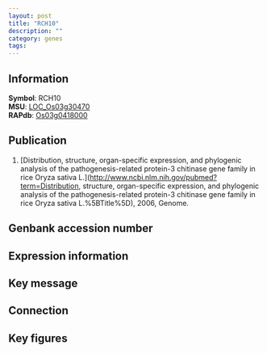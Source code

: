 ```yaml
---
layout: post
title: "RCH10"
description: ""
category: genes
tags: 
---
```


## Information
__Symbol__: RCH10  
__MSU__: [LOC_Os03g30470](http://rice.plantbiology.msu.edu/cgi-bin/ORF_infopage.cgi?orf=LOC_Os03g30470)  
__RAPdb__: [Os03g0418000](http://rapdb.dna.affrc.go.jp/viewer/gbrowse_details/irgsp1?name=Os03g0418000)  

## Publication
1. [Distribution, structure, organ-specific expression, and phylogenic analysis of the pathogenesis-related protein-3 chitinase gene family in rice Oryza sativa L.](http://www.ncbi.nlm.nih.gov/pubmed?term=Distribution, structure, organ-specific expression, and phylogenic analysis of the pathogenesis-related protein-3 chitinase gene family in rice Oryza sativa L.%5BTitle%5D), 2006, Genome.

## Genbank accession number

## Expression information

## Key message

## Connection

## Key figures


